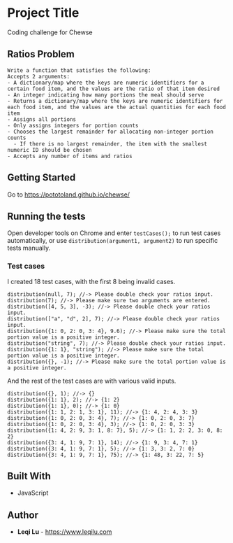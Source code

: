 # Project Title

Coding challenge for Chewse

## Ratios Problem

```
Write a function that satisfies the following:
Accepts 2 arguments:
- A dictionary/map where the keys are numeric identifiers for a certain food item, and the values are the ratio of that item desired
- An integer indicating how many portions the meal should serve
- Returns a dictionary/map where the keys are numeric identifiers for each food item, and the values are the actual quantities for each food item
- Assigns all portions
- Only assigns integers for portion counts
- Chooses the largest remainder for allocating non-integer portion counts
  - If there is no largest remainder, the item with the smallest numeric ID should be chosen
- Accepts any number of items and ratios
```

## Getting Started

Go to https://pototoland.github.io/chewse/

## Running the tests

Open developer tools on Chrome and enter ```testCases();``` to run test cases automatically,
or use ```distribution(argument1, argument2)``` to run specific tests manually.

### Test cases

I created 18 test cases, with the first 8 being invalid cases.

```
distribution(null, 7); //-> Please double check your ratios input.
distribution(7); //-> Please make sure two arguments are entered.
distribution([4, 5, 3], -3); //-> Please double check your ratios input.
distribution(["a", "d", 2], 7); //-> Please double check your ratios input.
distribution({1: 0, 2: 0, 3: 4}, 9.6); //-> Please make sure the total portion value is a positive integer.
distribution("string", 7); //-> Please double check your ratios input.
distribution({1: 1}, "string"); //-> Please make sure the total portion value is a positive integer.
distribution({}, -1); //-> Please make sure the total portion value is a positive integer.

```

And the rest of the test cases are with various valid inputs.

```
distribution({}, 1); //-> {}
distribution({1: 1}, 2); //-> {1: 2}
distribution({1: 1}, 0); //-> {1: 0}
distribution({1: 1, 2: 1, 3: 1}, 11); //-> {1: 4, 2: 4, 3: 3}
distribution({1: 0, 2: 0, 3: 4}, 7); //-> {1: 0, 2: 0, 3: 7}
distribution({1: 0, 2: 0, 3: 4}, 3); //-> {1: 0, 2: 0, 3: 3}
distribution({1: 4, 2: 9, 3: 1, 8: 7}, 5); //-> {1: 1, 2: 2, 3: 0, 8: 2}
distribution({3: 4, 1: 9, 7: 1}, 14); //-> {1: 9, 3: 4, 7: 1}
distribution({3: 4, 1: 9, 7: 1}, 5); //-> {1: 3, 3: 2, 7: 0}
distribution({3: 4, 1: 9, 7: 1}, 75); //-> {1: 48, 3: 22, 7: 5}
```

## Built With

* JavaScript

## Author

* **Leqi Lu** - https://www.leqilu.com
